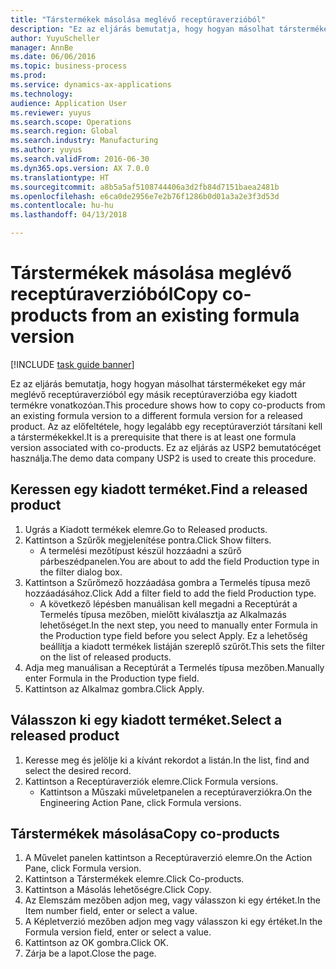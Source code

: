 ```yaml
--- 
title: "Társtermékek másolása meglévő receptúraverzióból"
description: "Ez az eljárás bemutatja, hogy hogyan másolhat társtermékeket egy már meglévő receptúraverzióból egy másik receptúraverzióba egy kiadott termékre vonatkozóan."
author: YuyuScheller
manager: AnnBe
ms.date: 06/06/2016
ms.topic: business-process
ms.prod: 
ms.service: dynamics-ax-applications
ms.technology: 
audience: Application User
ms.reviewer: yuyus
ms.search.scope: Operations
ms.search.region: Global
ms.search.industry: Manufacturing
ms.author: yuyus
ms.search.validFrom: 2016-06-30
ms.dyn365.ops.version: AX 7.0.0
ms.translationtype: HT
ms.sourcegitcommit: a8b5a5af5108744406a3d2fb84d7151baea2481b
ms.openlocfilehash: e6ca0de2956e7e2b76f1286b0d01a3a2e3f3d53d
ms.contentlocale: hu-hu
ms.lasthandoff: 04/13/2018

---
```

# <a name="copy-co-products-from-an-existing-formula-version"></a><span data-ttu-id="10030-103">Társtermékek másolása meglévő receptúraverzióból</span><span class="sxs-lookup"><span data-stu-id="10030-103">Copy co-products from an existing formula version</span></span>

[!INCLUDE [task guide banner](../../includes/task-guide-banner.md)]

<span data-ttu-id="10030-104">Ez az eljárás bemutatja, hogy hogyan másolhat társtermékeket egy már meglévő receptúraverzióból egy másik receptúraverzióba egy kiadott termékre vonatkozóan.</span><span class="sxs-lookup"><span data-stu-id="10030-104">This procedure shows how to copy co-products from an existing formula version to a different formula version for a released product.</span></span> <span data-ttu-id="10030-105">Az az előfeltétele, hogy legalább egy receptúraverziót társítani kell a társtermékekkel.</span><span class="sxs-lookup"><span data-stu-id="10030-105">It is a prerequisite that there is at least one formula version associated with co-products.</span></span> <span data-ttu-id="10030-106">Ez az eljárás az USP2 bemutatócéget használja.</span><span class="sxs-lookup"><span data-stu-id="10030-106">The demo data company USP2 is used to create this procedure.</span></span>


## <a name="find-a-released-product"></a><span data-ttu-id="10030-107">Keressen egy kiadott terméket.</span><span class="sxs-lookup"><span data-stu-id="10030-107">Find a released product</span></span>
1. <span data-ttu-id="10030-108">Ugrás a Kiadott termékek elemre.</span><span class="sxs-lookup"><span data-stu-id="10030-108">Go to Released products.</span></span>
2. <span data-ttu-id="10030-109">Kattintson a Szűrők megjelenítése pontra.</span><span class="sxs-lookup"><span data-stu-id="10030-109">Click Show filters.</span></span>
    * <span data-ttu-id="10030-110">A termelési mezőtípust készül hozzáadni a szűrő párbeszédpanelen.</span><span class="sxs-lookup"><span data-stu-id="10030-110">You are about to add the field Production type in the filter dialog box.</span></span>  
3. <span data-ttu-id="10030-111">Kattintson a Szűrőmező hozzáadása gombra a Termelés típusa mező hozzáadásához.</span><span class="sxs-lookup"><span data-stu-id="10030-111">Click Add a filter field to add the field Production type.</span></span>
    * <span data-ttu-id="10030-112">A következő lépésben manuálisan kell megadni a Receptúrát a Termelés típusa mezőben, mielőtt kiválasztja az Alkalmazás lehetőséget.</span><span class="sxs-lookup"><span data-stu-id="10030-112">In the next step, you need to manually enter Formula in the Production type field before you select Apply.</span></span> <span data-ttu-id="10030-113">Ez a lehetőség beállítja a kiadott termékek listáján szereplő szűrőt.</span><span class="sxs-lookup"><span data-stu-id="10030-113">This sets the filter on the list of released products.</span></span>  
4. <span data-ttu-id="10030-114">Adja meg manuálisan a Receptúrát a Termelés típusa mezőben.</span><span class="sxs-lookup"><span data-stu-id="10030-114">Manually enter Formula in the Production type field.</span></span>
5. <span data-ttu-id="10030-115">Kattintson az Alkalmaz gombra.</span><span class="sxs-lookup"><span data-stu-id="10030-115">Click Apply.</span></span>

## <a name="select-a-released-product"></a><span data-ttu-id="10030-116">Válasszon ki egy kiadott terméket.</span><span class="sxs-lookup"><span data-stu-id="10030-116">Select a released product</span></span>
1. <span data-ttu-id="10030-117">Keresse meg és jelölje ki a kívánt rekordot a listán.</span><span class="sxs-lookup"><span data-stu-id="10030-117">In the list, find and select the desired record.</span></span>
2. <span data-ttu-id="10030-118">Kattintson a Receptúraverziók elemre.</span><span class="sxs-lookup"><span data-stu-id="10030-118">Click Formula versions.</span></span>
    * <span data-ttu-id="10030-119">Kattintson a Műszaki műveletpanelen a receptúraverziókra.</span><span class="sxs-lookup"><span data-stu-id="10030-119">On the Engineering Action Pane, click Formula versions.</span></span>  

## <a name="copy-co-products"></a><span data-ttu-id="10030-120">Társtermékek másolása</span><span class="sxs-lookup"><span data-stu-id="10030-120">Copy co-products</span></span>
1. <span data-ttu-id="10030-121">A Művelet panelen kattintson a Receptúraverzió elemre.</span><span class="sxs-lookup"><span data-stu-id="10030-121">On the Action Pane, click Formula version.</span></span>
2. <span data-ttu-id="10030-122">Kattintson a Társtermékek elemre.</span><span class="sxs-lookup"><span data-stu-id="10030-122">Click Co-products.</span></span>
3. <span data-ttu-id="10030-123">Kattintson a Másolás lehetőségre.</span><span class="sxs-lookup"><span data-stu-id="10030-123">Click Copy.</span></span>
4. <span data-ttu-id="10030-124">Az Elemszám mezőben adjon meg, vagy válasszon ki egy értéket.</span><span class="sxs-lookup"><span data-stu-id="10030-124">In the Item number field, enter or select a value.</span></span>
5. <span data-ttu-id="10030-125">A Képletverzió mezőben adjon meg vagy válasszon ki egy értéket.</span><span class="sxs-lookup"><span data-stu-id="10030-125">In the Formula version field, enter or select a value.</span></span>
6. <span data-ttu-id="10030-126">Kattintson az OK gombra.</span><span class="sxs-lookup"><span data-stu-id="10030-126">Click OK.</span></span>
7. <span data-ttu-id="10030-127">Zárja be a lapot.</span><span class="sxs-lookup"><span data-stu-id="10030-127">Close the page.</span></span>


